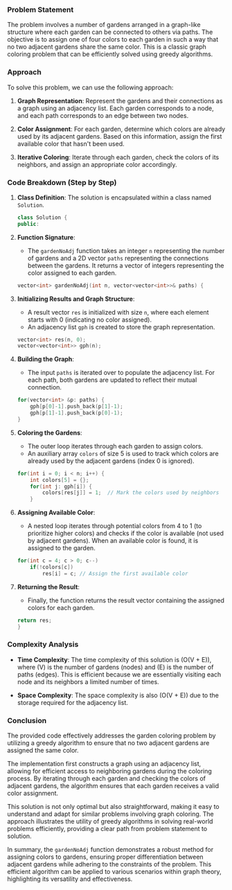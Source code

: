 
### Problem Statement
The problem involves a number of gardens arranged in a graph-like structure where each garden can be connected to others via paths. The objective is to assign one of four colors to each garden in such a way that no two adjacent gardens share the same color. This is a classic graph coloring problem that can be efficiently solved using greedy algorithms.

### Approach
To solve this problem, we can use the following approach:

1. **Graph Representation**: Represent the gardens and their connections as a graph using an adjacency list. Each garden corresponds to a node, and each path corresponds to an edge between two nodes.

2. **Color Assignment**: For each garden, determine which colors are already used by its adjacent gardens. Based on this information, assign the first available color that hasn't been used.

3. **Iterative Coloring**: Iterate through each garden, check the colors of its neighbors, and assign an appropriate color accordingly.

### Code Breakdown (Step by Step)

1. **Class Definition**: The solution is encapsulated within a class named `Solution`.

   ```cpp
   class Solution {
   public:
   ```

2. **Function Signature**: 
   - The `gardenNoAdj` function takes an integer `n` representing the number of gardens and a 2D vector `paths` representing the connections between the gardens. It returns a vector of integers representing the color assigned to each garden.

   ```cpp
   vector<int> gardenNoAdj(int n, vector<vector<int>>& paths) {
   ```

3. **Initializing Results and Graph Structure**:
   - A result vector `res` is initialized with size `n`, where each element starts with 0 (indicating no color assigned).
   - An adjacency list `gph` is created to store the graph representation.

   ```cpp
   vector<int> res(n, 0);
   vector<vector<int>> gph(n);
   ```

4. **Building the Graph**:
   - The input `paths` is iterated over to populate the adjacency list. For each path, both gardens are updated to reflect their mutual connection.

   ```cpp
   for(vector<int> &p: paths) {
       gph[p[0]-1].push_back(p[1]-1);
       gph[p[1]-1].push_back(p[0]-1);
   }
   ```

5. **Coloring the Gardens**:
   - The outer loop iterates through each garden to assign colors.
   - An auxiliary array `colors` of size 5 is used to track which colors are already used by the adjacent gardens (index 0 is ignored).

   ```cpp
   for(int i = 0; i < n; i++) {
       int colors[5] = {};
       for(int j: gph[i]) {
           colors[res[j]] = 1;  // Mark the colors used by neighbors
       }
   ```

6. **Assigning Available Color**:
   - A nested loop iterates through potential colors from 4 to 1 (to prioritize higher colors) and checks if the color is available (not used by adjacent gardens). When an available color is found, it is assigned to the garden.

   ```cpp
   for(int c = 4; c > 0; c--)
       if(!colors[c])
           res[i] = c; // Assign the first available color
   ```

7. **Returning the Result**:
   - Finally, the function returns the result vector containing the assigned colors for each garden.

   ```cpp
   return res;
   }
   ```

### Complexity Analysis
- **Time Complexity**: The time complexity of this solution is \(O(V + E)\), where \(V\) is the number of gardens (nodes) and \(E\) is the number of paths (edges). This is efficient because we are essentially visiting each node and its neighbors a limited number of times.

- **Space Complexity**: The space complexity is also \(O(V + E)\) due to the storage required for the adjacency list.

### Conclusion
The provided code effectively addresses the garden coloring problem by utilizing a greedy algorithm to ensure that no two adjacent gardens are assigned the same color. 

The implementation first constructs a graph using an adjacency list, allowing for efficient access to neighboring gardens during the coloring process. By iterating through each garden and checking the colors of adjacent gardens, the algorithm ensures that each garden receives a valid color assignment.

This solution is not only optimal but also straightforward, making it easy to understand and adapt for similar problems involving graph coloring. The approach illustrates the utility of greedy algorithms in solving real-world problems efficiently, providing a clear path from problem statement to solution.

In summary, the `gardenNoAdj` function demonstrates a robust method for assigning colors to gardens, ensuring proper differentiation between adjacent gardens while adhering to the constraints of the problem. This efficient algorithm can be applied to various scenarios within graph theory, highlighting its versatility and effectiveness.
